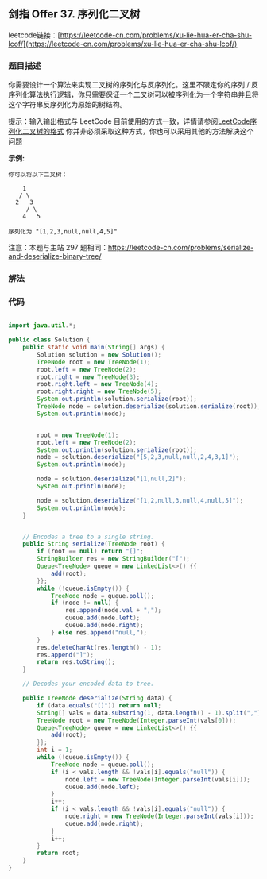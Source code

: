 ## 剑指 Offer 37. 序列化二叉树

leetcode链接：[https://leetcode-cn.com/problems/xu-lie-hua-er-cha-shu-lcof/](https://leetcode-cn.com/problems/xu-lie-hua-er-cha-shu-lcof/)

### 题目描述

你需要设计一个算法来实现二叉树的序列化与反序列化。这里不限定你的序列 / 反序列化算法执行逻辑，你只需要保证一个二叉树可以被序列化为一个字符串并且将这个字符串反序列化为原始的树结构。

提示：输入输出格式与 LeetCode 目前使用的方式一致，详情请参阅[LeetCode序列化二叉树的格式](https://leetcode-cn.com/faq/#binary-tree)
你并非必须采取这种方式，你也可以采用其他的方法解决这个问题

**示例:**

```
你可以将以下二叉树：

    1
   / \
  2   3
     / \
    4   5

序列化为 "[1,2,3,null,null,4,5]"
```

注意：本题与主站 297 题相同：https://leetcode-cn.com/problems/serialize-and-deserialize-binary-tree/

### 解法

### 代码

```java

import java.util.*;

public class Solution {
    public static void main(String[] args) {
        Solution solution = new Solution();
        TreeNode root = new TreeNode(1);
        root.left = new TreeNode(2);
        root.right = new TreeNode(3);
        root.right.left = new TreeNode(4);
        root.right.right = new TreeNode(5);
        System.out.println(solution.serialize(root));
        TreeNode node = solution.deserialize(solution.serialize(root));
        System.out.println(node);


        root = new TreeNode(1);
        root.left = new TreeNode(2);
        System.out.println(solution.serialize(root));
        node = solution.deserialize("[5,2,3,null,null,2,4,3,1]");
        System.out.println(node);

        node = solution.deserialize("[1,null,2]");
        System.out.println(node);

        node = solution.deserialize("[1,2,null,3,null,4,null,5]");
        System.out.println(node);
    }


    // Encodes a tree to a single string.
    public String serialize(TreeNode root) {
        if (root == null) return "[]";
        StringBuilder res = new StringBuilder("[");
        Queue<TreeNode> queue = new LinkedList<>() {{
            add(root);
        }};
        while (!queue.isEmpty()) {
            TreeNode node = queue.poll();
            if (node != null) {
                res.append(node.val + ",");
                queue.add(node.left);
                queue.add(node.right);
            } else res.append("null,");
        }
        res.deleteCharAt(res.length() - 1);
        res.append("]");
        return res.toString();
    }

    // Decodes your encoded data to tree.

    public TreeNode deserialize(String data) {
        if (data.equals("[]")) return null;
        String[] vals = data.substring(1, data.length() - 1).split(",");
        TreeNode root = new TreeNode(Integer.parseInt(vals[0]));
        Queue<TreeNode> queue = new LinkedList<>() {{
            add(root);
        }};
        int i = 1;
        while (!queue.isEmpty()) {
            TreeNode node = queue.poll();
            if (i < vals.length && !vals[i].equals("null")) {
                node.left = new TreeNode(Integer.parseInt(vals[i]));
                queue.add(node.left);
            }
            i++;
            if (i < vals.length && !vals[i].equals("null")) {
                node.right = new TreeNode(Integer.parseInt(vals[i]));
                queue.add(node.right);
            }
            i++;
        }
        return root;
    }
}

```
